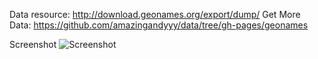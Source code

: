 Data resource: http://download.geonames.org/export/dump/
Get More Data: https://github.com/amazingandyyy/data/tree/gh-pages/geonames

Screenshot
![Screenshot](http://i.imgur.com/pqXGoCk.png)
